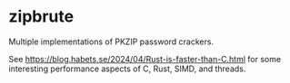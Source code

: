 # zipbrute

Multiple implementations of PKZIP password crackers.

See https://blog.habets.se/2024/04/Rust-is-faster-than-C.html for some
interesting performance aspects of C, Rust, SIMD, and threads.
